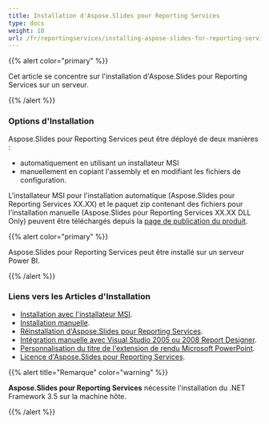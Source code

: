 ```yaml
---
title: Installation d'Aspose.Slides pour Reporting Services
type: docs
weight: 10
url: /fr/reportingservices/installing-aspose-slides-for-reporting-services/
---
```


{{% alert color="primary" %}} 

Cet article se concentre sur l'installation d'Aspose.Slides pour Reporting Services sur un serveur.

{{% /alert %}} 
### **Options d'Installation**
Aspose.Slides pour Reporting Services peut être déployé de deux manières : 

* automatiquement en utilisant un installateur MSI
* manuellement en copiant l'assembly et en modifiant les fichiers de configuration. 

L'installateur MSI pour l'installation automatique (Aspose.Slides pour Reporting Services XX.XX) et le paquet zip contenant des fichiers pour l'installation manuelle (Aspose.Slides pour Reporting Services XX.XX DLL Only) peuvent être téléchargés depuis la [page de publication du produit](https://releases.aspose.com/slides/reportingservices/). 

{{% alert color="primary" %}} 

Aspose.Slides pour Reporting Services peut être installé sur un serveur Power BI.

{{% /alert %}} 

### **Liens vers les Articles d'Installation**

- [Installation avec l'installateur MSI](/slides/fr/reportingservices/install-with-msi-installer/).
- [Installation manuelle](/slides/fr/reportingservices/install-manually/).
- [Réinstallation d'Aspose.Slides pour Reporting Services](/slides/fr/reportingservices/re-installing-aspose-slides-for-reporting-services/).
- [Intégration manuelle avec Visual Studio 2005 ou 2008 Report Designer](/slides/fr/reportingservices/integrating-manually-with-visual-studio-2005-or-2008-report-designer/).
- [Personnalisation du titre de l'extension de rendu Microsoft PowerPoint](/slides/fr/reportingservices/customizing-powerpoint-rendering-extension-caption/).
- [Licence d'Aspose.Slides pour Reporting Services](/slides/fr/reportingservices/license-aspose-slides-for-reporting-services/).

{{% alert title="Remarque" color="warning" %}} 

**Aspose.Slides pour Reporting Services** nécessite l'installation du .NET Framework 3.5 sur la machine hôte. 

{{% /alert %}}